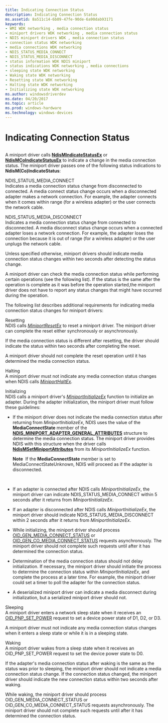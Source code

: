 ```yaml
---
title: Indicating Connection Status
description: Indicating Connection Status
ms.assetid: 8a511c14-6b09-47fe-90de-6a90dab93171
keywords:
- WMI WDK networking , media connection status
- miniport drivers WDK networking , media connection status
- NDIS miniport drivers WDK , media connection status
- connection status WDK networking
- media connections WDK networking
- NDIS_STATUS_MEDIA_CONNECT
- NDIS_STATUS_MEDIA_DISCONNECT
- status information WDK NDIS miniport
- status indications WDK networking , media connections
- sleeping state WDK networking
- Waking state WDK networking
- Resetting state WDK networking
- Halting state WDK networking
- Initializing state WDK networking
ms.author: windowsdriverdev
ms.date: 04/20/2017
ms.topic: article
ms.prod: windows-hardware
ms.technology: windows-devices
---
```


# Indicating Connection Status


## <a href="" id="ddk-indicating-connection-status-ng"></a>


A miniport driver calls [**NdisMIndicateStatusEx**](https://msdn.microsoft.com/library/windows/hardware/ff563600) or [**NdisMCoIndicateStatusEx**](https://msdn.microsoft.com/library/windows/hardware/ff563562) to indicate a change in the media connection status. The miniport driver passes one of the following status indications to **NdisM(Co)IndicateStatus**:

<a href="" id="ndis-status-media-connect"></a>NDIS\_STATUS\_MEDIA\_CONNECT  
Indicates a media connection status change from disconnected to connected. A media connect status change occurs when a disconnected adapter makes a network connection. For example, the adapter connects when it comes within range (for a wireless adapter) or the user connects the network cable.

<a href="" id="ndis-status-media-disconnect"></a>NDIS\_STATUS\_MEDIA\_DISCONNECT  
Indicates a media connection status change from connected to disconnected. A media disconnect status change occurs when a connected adapter loses a network connection. For example, the adapter loses the connection because it is out of range (for a wireless adapter) or the user unplugs the network cable.

Unless specified otherwise, miniport drivers should indicate media connection status changes within two seconds after detecting the status change.

A miniport driver can check the media connection status while performing certain operations (see the following list). If the status is the same after the operation is complete as it was before the operation started,the miniport driver does not have to report any status changes that might have occurred during the operation.

The following list describes additional requirements for indicating media connection status changes for miniport drivers:

<a href="" id="resetting"></a>Resetting  
NDIS calls [*MiniportResetEx*](https://msdn.microsoft.com/library/windows/hardware/ff559432) to reset a miniport driver. The miniport driver can complete the reset either synchronously or asynchronously.

If the media connection status is different after resetting, the driver should indicate the status within two seconds after completing the reset.

A miniport driver should not complete the reset operation until it has determined the media connection status.

<a href="" id="halting"></a>Halting  
A miniport driver must not indicate any media connection status changes when NDIS calls [*MiniportHaltEx*](https://msdn.microsoft.com/library/windows/hardware/ff559388).

<a href="" id="initializing"></a>Initializing  
NDIS calls a miniport driver's [*MiniportInitializeEx*](https://msdn.microsoft.com/library/windows/hardware/ff559389) function to initialize an adapter. During the adapter initialization, the miniport driver must follow these guidelines:

-   If the miniport driver does not indicate the media connection status after returning from *MiniportInitializeEx*, NDIS uses the value of the **MediaConnectState** member of the [**NDIS\_MINIPORT\_ADAPTER\_GENERAL\_ATTRIBUTES**](https://msdn.microsoft.com/library/windows/hardware/ff565923) structure to determine the media connection status. The miniport driver provides NDIS with this structure when the driver calls [**NdisMSetMiniportAttributes**](https://msdn.microsoft.com/library/windows/hardware/ff563672) from its *MiniportInitializeEx* function.

    **Note**  If the **MediaConnectState** member is set to MediaConnectStateUnknown, NDIS will proceed as if the adapter is disconnected.

     

-   If an adapter is connected after NDIS calls *MiniportInitializeEx*, the miniport driver can indicate NDIS\_STATUS\_MEDIA\_CONNECT within 5 seconds after it returns from *MiniportInitializeEx*.

-   If an adapter is disconnected after NDIS calls *MiniportInitializeEx*, the miniport driver should indicate NDIS\_STATUS\_MEDIA\_DISCONNECT within 2 seconds after it returns from *MiniportInitializeEx*.

-   While initializing, the miniport driver should process [OID\_GEN\_MEDIA\_CONNECT\_STATUS](https://msdn.microsoft.com/library/windows/hardware/ff569604) or [OID\_GEN\_CO\_MEDIA\_CONNECT\_STATUS](https://msdn.microsoft.com/library/windows/hardware/ff569455) requests asynchronously. The miniport driver should not complete such requests until after it has determined the connection status.

-   Determination of the media connection status should not delay initialization. If necessary, the miniport driver should initiate the process to determine the connection status within *MiniportInitializeEx*, and complete the process at a later time. For example, the miniport driver could set a timer to poll the adapter for the connection status.

-   A deserialized miniport driver can indicate a media disconnect during initialization, but a serialized miniport driver should not.

<a href="" id="sleeping"></a>Sleeping  
A miniport driver enters a network sleep state when it receives an [OID\_PNP\_SET\_POWER](https://msdn.microsoft.com/library/windows/hardware/ff569780) request to set a device power state of D1, D2, or D3.

A miniport driver must not indicate any media connection status changes when it enters a sleep state or while it is in a sleeping state.

<a href="" id="waking"></a>Waking  
A miniport driver wakes from a sleep state when it receives an OID\_PNP\_SET\_POWER request to set the device power state to D0.

If the adapter's media connection status after waking is the same as the status was prior to sleeping, the miniport driver should not indicate a media connection status change. If the connection status changed, the miniport driver should indicate the new connection status within two seconds after waking.

While waking, the miniport driver should process OID\_GEN\_MEDIA\_CONNECT\_STATUS or OID\_GEN\_CO\_MEDIA\_CONNECT\_STATUS requests asynchronously. The miniport driver should not complete such requests until after it has determined the connection status.

 

 





